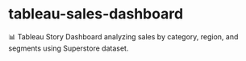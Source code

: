 # tableau-sales-dashboard
📊 Tableau Story Dashboard analyzing sales by category, region, and segments using Superstore dataset.
